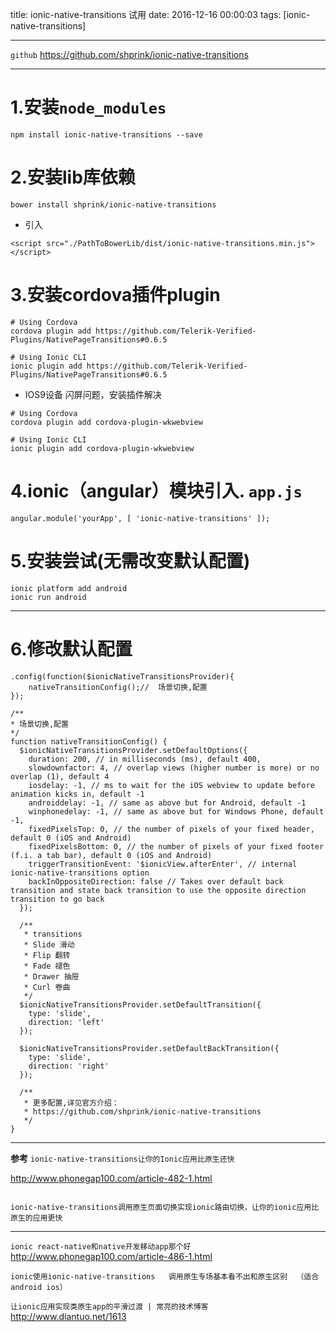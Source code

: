 title: ionic-native-transitions 试用
date: 2016-12-16 00:00:03
tags: [ionic-native-transitions]


---
`github` 
https://github.com/shprink/ionic-native-transitions


---
# 1.安装`node_modules`
```
npm install ionic-native-transitions --save

```


# 2.安装lib库依赖
```
bower install shprink/ionic-native-transitions

```
- 引入
```
<script src="./PathToBowerLib/dist/ionic-native-transitions.min.js"></script>

```


# 3.安装cordova插件plugin
```
# Using Cordova
cordova plugin add https://github.com/Telerik-Verified-Plugins/NativePageTransitions#0.6.5
 
# Using Ionic CLI
ionic plugin add https://github.com/Telerik-Verified-Plugins/NativePageTransitions#0.6.5
```
- IOS9设备 闪屏问题，安装插件解决
```
# Using Cordova
cordova plugin add cordova-plugin-wkwebview
 
# Using Ionic CLI
ionic plugin add cordova-plugin-wkwebview
```


# 4.ionic（angular）模块引入. `app.js `
```
angular.module('yourApp', [ 'ionic-native-transitions' ]);
```


# 5.安装尝试(无需改变默认配置)
```
ionic platform add android
ionic run android
```


---
# 6.修改默认配置
```
.config(function($ionicNativeTransitionsProvider){
    nativeTransitionConfig();//  场景切换,配置
});
```
```
/**
* 场景切换,配置
*/
function nativeTransitionConfig() {
  $ionicNativeTransitionsProvider.setDefaultOptions({
    duration: 200, // in milliseconds (ms), default 400,
    slowdownfactor: 4, // overlap views (higher number is more) or no overlap (1), default 4
    iosdelay: -1, // ms to wait for the iOS webview to update before animation kicks in, default -1
    androiddelay: -1, // same as above but for Android, default -1
    winphonedelay: -1, // same as above but for Windows Phone, default -1,
    fixedPixelsTop: 0, // the number of pixels of your fixed header, default 0 (iOS and Android)
    fixedPixelsBottom: 0, // the number of pixels of your fixed footer (f.i. a tab bar), default 0 (iOS and Android)
    triggerTransitionEvent: '$ionicView.afterEnter', // internal ionic-native-transitions option
    backInOppositeDirection: false // Takes over default back transition and state back transition to use the opposite direction transition to go back
  });
 
  /**
   * transitions
   * Slide 滑动
   * Flip 翻转
   * Fade 褪色
   * Drawer 抽屉
   * Curl 卷曲
   */
  $ionicNativeTransitionsProvider.setDefaultTransition({
    type: 'slide',
    direction: 'left'
  });
 
  $ionicNativeTransitionsProvider.setDefaultBackTransition({
    type: 'slide',
    direction: 'right'
  });
 
  /**
   * 更多配置,详见官方介绍：
   * https://github.com/shprink/ionic-native-transitions
   */
}
```


---
**参考**
`ionic-native-transitions让你的Ionic应用比原生还快`

http://www.phonegap100.com/article-482-1.html
```

ionic-native-transitions调用原生页面切换实现ionic路由切换，让你的ionic应用比原生的应用更快
```
---
`ionic react-native和native开发移动app那个好`
http://www.phonegap100.com/article-486-1.html
```
ionic使用ionic-native-transitions   调用原生专场基本看不出和原生区别  （适合android ios）

```


`让ionic应用实现类原生app的平滑过渡 | 常亮的技术博客`
http://www.diantuo.net/1613


